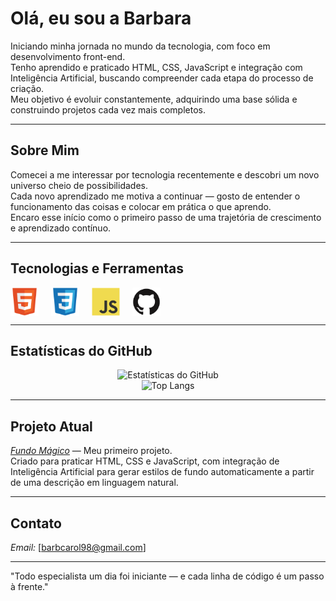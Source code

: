 # Olá, eu sou a Barbara

Iniciando minha jornada no mundo da tecnologia, com foco em desenvolvimento front-end.  
Tenho aprendido e praticado HTML, CSS, JavaScript e integração com Inteligência Artificial, buscando compreender cada etapa do processo de criação.  
Meu objetivo é evoluir constantemente, adquirindo uma base sólida e construindo projetos cada vez mais completos.

---

## Sobre Mim  
Comecei a me interessar por tecnologia recentemente e descobri um novo universo cheio de possibilidades.  
Cada novo aprendizado me motiva a continuar — gosto de entender o funcionamento das coisas e colocar em prática o que aprendo.  
Encaro esse início como o primeiro passo de uma trajetória de crescimento e aprendizado contínuo.

---

## Tecnologias e Ferramentas  

<div align="center" style="display: flex; gap: 20px;">
  <img src="https://raw.githubusercontent.com/devicons/devicon/master/icons/html5/html5-original.svg" alt="HTML5" width="45" />
  <img src="https://raw.githubusercontent.com/devicons/devicon/master/icons/css3/css3-original.svg" alt="CSS3" width="45" />
  <img src="https://raw.githubusercontent.com/devicons/devicon/master/icons/javascript/javascript-original.svg" alt="JavaScript" width="45" />
  <img src="https://raw.githubusercontent.com/devicons/devicon/master/icons/github/github-original.svg" alt="GitHub" width="45" />
</div>

---

## Estatísticas do GitHub  

<div align="center">

![Estatísticas do GitHub](https://github-readme-stats.vercel.app/api?username=barbswank&show_icons=true&theme=tokyonight&hide_border=true)  
![Top Langs](https://github-readme-stats.vercel.app/api/top-langs/?username=barbswank&layout=compact&theme=tokyonight&hide_border=true)

</div>

---

## Projeto Atual  

[*Fundo Mágico*](https://github.com/barbswank/fundo-magico-szpc) — Meu primeiro projeto.  
Criado para praticar HTML, CSS e JavaScript, com integração de Inteligência Artificial para gerar estilos de fundo automaticamente a partir de uma descrição em linguagem natural.  

---

## Contato  

*Email:* [barbcarol98@gmail.com]  

---

"Todo especialista um dia foi iniciante — e cada linha de código é um passo à frente."
